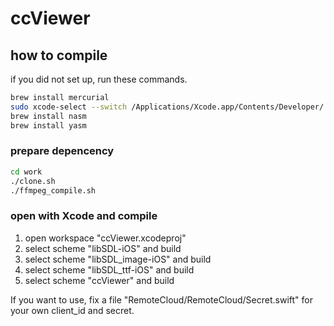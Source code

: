 # ccViewer

## how to compile
if you did not set up, run these commands.

```bash
brew install mercurial
sudo xcode-select --switch /Applications/Xcode.app/Contents/Developer/
brew install nasm
brew install yasm
```

### prepare depencency

```bash
cd work
./clone.sh
./ffmpeg_compile.sh
```

### open with Xcode and compile
1. open workspace "ccViewer.xcodeproj"
2. select scheme "libSDL-iOS" and build
3. select scheme "libSDL_image-iOS" and build
4. select scheme "libSDL_ttf-iOS" and build
5. select scheme "ccViewer" and build

If you want to use, fix a file "RemoteCloud/RemoteCloud/Secret.swift" for your own client_id and secret.
